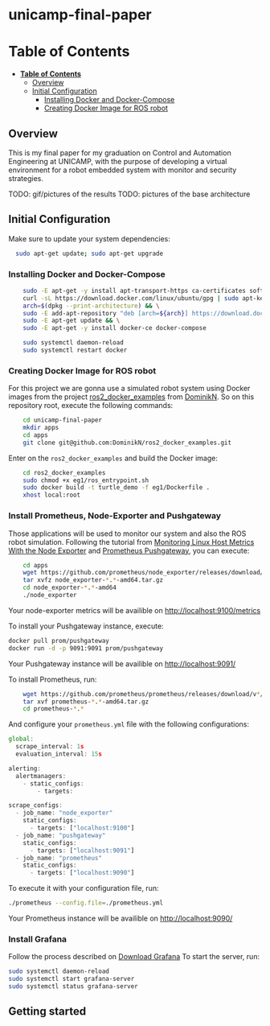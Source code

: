 # unicamp-final-paper

# **Table of Contents**

- [**Table of Contents**](#table-of-contents)
  - [Overview](#overview)
  - [Initial Configuration](#initial-configuration)
    - [Installing Docker and Docker-Compose](#installing-docker-and-docker-compose)
    - [Creating Docker Image for ROS robot](#creating-docker-image-for-ros-robot)

## Overview

This is my final paper for my graduation on Control and Automation Engineering at UNICAMP, with the purpose of developing a virtual environment for a robot embedded system with monitor and security strategies.

TODO: gif/pictures of the results
TODO: pictures of the base architecture

## Initial Configuration

Make sure to update your system dependencies:

```bash
  sudo apt-get update; sudo apt-get upgrade
```

### Installing Docker and Docker-Compose

```bash
    sudo -E apt-get -y install apt-transport-https ca-certificates software-properties-common && \
    curl -sL https://download.docker.com/linux/ubuntu/gpg | sudo apt-key add - && \
    arch=$(dpkg --print-architecture) && \
    sudo -E add-apt-repository "deb [arch=${arch}] https://download.docker.com/linux/ubuntu $(lsb_release -cs) stable" && \
    sudo -E apt-get update && \
    sudo -E apt-get -y install docker-ce docker-compose
```

```bash
    sudo systemctl daemon-reload
    sudo systemctl restart docker
```

### Creating Docker Image for ROS robot

For this project we are gonna use a simulated robot system using Docker images from the project [ros2_docker_examples](https://github.com/DominikN/ros2_docker_examples) from [DominikN](https://github.com/DominikN). So on this repository root, execute the following commands:

```bash
    cd unicamp-final-paper
    mkdir apps
    cd apps
    git clone git@github.com:DominikN/ros2_docker_examples.git
```

Enter on the `ros2_docker_examples` and build the Docker image:

```bash
    cd ros2_docker_examples
    sudo chmod +x eg1/ros_entrypoint.sh
    sudo docker build -t turtle_demo -f eg1/Dockerfile .
    xhost local:root
```

### Install Prometheus, Node-Exporter and Pushgateway

Those applications will be used to monitor our system and also the ROS robot simulation. Following the tutorial from [Monitoring Linux Host Metrics With the Node Exporter](https://prometheus.io/docs/guides/node-exporter/) and [Prometheus Pushgateway](https://github.com/prometheus/pushgateway/blob/master/README.md), you can execute:

```bash
    cd apps
    wget https://github.com/prometheus/node_exporter/releases/download/v*/node_exporter-*.*.*.linux-amd64.tar.gz
    tar xvfz node_exporter-*.*-amd64.tar.gz
    cd node_exporter-*.*-amd64
    ./node_exporter
```

Your node-exporter metrics will be availible on <http://localhost:9100/metrics>

To install your Pushgateway instance, execute:

```bash
docker pull prom/pushgateway
docker run -d -p 9091:9091 prom/pushgateway
```

Your Pushgateway instance will be availible on <http://localhost:9091/>

To install Prometheus, run:

```bash
    wget https://github.com/prometheus/prometheus/releases/download/v*/prometheus-*.*-amd64.tar.gz
    tar xvf prometheus-*.*-amd64.tar.gz
    cd prometheus-*.*
```

And configure your `prometheus.yml` file with the following configurations:

```javascript
global:
  scrape_interval: 1s
  evaluation_interval: 15s

alerting:
  alertmanagers:
    - static_configs:
        - targets:

scrape_configs:
  - job_name: "node_exporter"
    static_configs:
      - targets: ["localhost:9100"]
  - job_name: "pushgateway"
    static_configs:
      - targets: ["localhost:9091"]
  - job_name: "prometheus"
    static_configs:
      - targets: ["localhost:9090"]
```

To execute it with your configuration file, run:

```bash
./prometheus --config.file=./prometheus.yml
```

Your Prometheus instance will be availible on <http://localhost:9090/>

### Install Grafana

Follow the process described on [Download Grafana](https://grafana.com/grafana/download)
To start the server, run:

```bash
sudo systemctl daemon-reload
sudo systemctl start grafana-server
sudo systemctl status grafana-server
```

## Getting started

